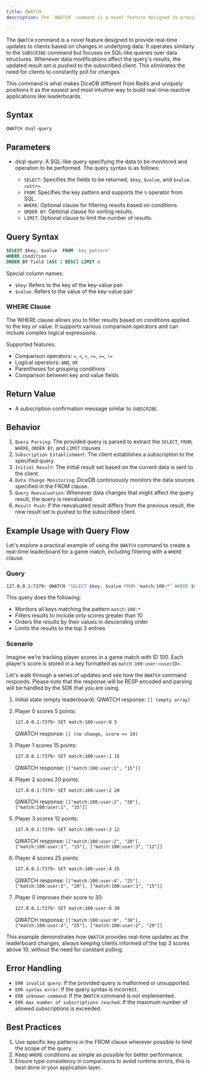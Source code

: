 ```yaml
---
title: QWATCH
description: The `QWATCH` command is a novel feature designed to provide real-time updates to clients based on changes in underlying data.

---
```


The `QWATCH` command is a novel feature designed to provide real-time updates to clients based on changes in underlying data. It operates similarly to the `SUBSCRIBE` command but focuses on SQL-like queries over data structures. Whenever data modifications affect the query's results, the updated result set is pushed to the subscribed client. This eliminates the need for clients to constantly poll for changes.

This command is what makes DiceDB different from Redis and uniquely positions it as the easiest and most intuitive way to build real-time reactive applications like leaderboards.

## Syntax

```
QWATCH dsql-query
```

## Parameters

* dsql-query: A SQL-like query specifying the data to be monitored and operation to be performed. The query syntax is as follows:

   * `SELECT`: Specifies the fields to be returned, `$key`, `$value`, and `$value.<attr>`.
   * `FROM`: Specifies the key pattern and supports the `%` operator from SQL.
   * `WHERE`: Optional clause for filtering results based on conditions.
   * `ORDER BY`: Optional clause for sorting results.
   * `LIMIT`: Optional clause to limit the number of results.

## Query Syntax

```sql
SELECT $key, $value  FROM 'key_pattern'
WHERE condition
ORDER BY field [ASC | DESC] LIMIT n
```

Special column names:
- `$key`: Refers to the key of the key-value pair
- `$value`: Refers to the value of the key-value pair

### WHERE Clause

The WHERE clause allows you to filter results based on conditions applied to the key or value. It supports various comparison operators and can include complex logical expressions.

Supported features:
- Comparison operators: `=`, `<`, `>`, `<=`, `>=`, `!=`
- Logical operators: `AND`, `OR`
- Parentheses for grouping conditions
- Comparison between key and value fields

## Return Value

* A subscription confirmation message similar to `SUBSCRIBE`.

## Behavior

1. `Query Parsing`: The provided query is parsed to extract the `SELECT`, `FROM`, `WHERE`, `ORDER BY`, and `LIMIT` clauses.
2. `Subscription Establishment`: The client establishes a subscription to the specified query.
3. `Initial Result`: The initial result set based on the current data is sent to the client.
4. `Data Change Monitoring`: DiceDB continuously monitors the data sources specified in the FROM clause.
5. `Query Reevaluation`: Whenever data changes that might affect the query result, the query is reevaluated.
6. `Result Push`: If the reevaluated result differs from the previous result, the new result set is pushed to the subscribed client.

## Example Usage with Query Flow

Let's explore a practical example of using the `QWATCH` command to create a real-time leaderboard for a game match, including filtering with a `WHERE` clause.

### Query

```bash
127.0.0.1:7379> QWATCH "SELECT $key, $value FROM `match:100:*` WHERE $value > 10 ORDER BY $value DESC LIMIT 3"
```

This query does the following:
- Monitors all keys matching the pattern `match:100:*`
- Filters results to include only scores greater than 10
- Orders the results by their values in descending order
- Limits the results to the top 3 entries

### Scenario

Imagine we're tracking player scores in a game match with ID 100. Each player's score is stored in a key formatted as `match:100:user:<userID>`.

Let's walk through a series of updates and see how the `QWATCH` command responds. Please note
that the response will be RESP encoded and parsing will be handled by the SDK that you are using.

1. Initial state (empty leaderboard):
   QWATCH response: `[] (empty array)`

2. Player 0 scores 5 points:
   ```bash
   127.0.0.1:7379> SET match:100:user:0 5
   ```
   QWATCH response: `[] (no change, score <= 10)`

3. Player 1 scores 15 points:
   ```bash
   127.0.0.1:7379> SET match:100:user:1 15
   ```
   QWATCH response: `[["match:100:user:1", "15"]]`

4. Player 2 scores 20 points:
   ```bash
   127.0.0.1:7379> SET match:100:user:2 20
   ```
   QWATCH response: `[["match:100:user:2", "20"], ["match:100:user:1", "15"]]`

5. Player 3 scores 12 points:
   ```bash
   127.0.0.1:7379> SET match:100:user:3 12
   ```
   QWATCH response: `[["match:100:user:2", "20"], ["match:100:user:1", "15"], ["match:100:user:3", "12"]]`

6. Player 4 scores 25 points:
   ```bash
   127.0.0.1:7379> SET match:100:user:4 25
   ```
   QWATCH response: `[["match:100:user:4", "25"], ["match:100:user:2", "20"], ["match:100:user:1", "15"]]`

7. Player 0 improves their score to 30:
   ```bash
   127.0.0.1:7379> SET match:100:user:0 30
   ```
   QWATCH response: `[["match:100:user:0", "30"], ["match:100:user:4", "25"], ["match:100:user:2", "20"]]`

This example demonstrates how `QWATCH` provides real-time updates as the leaderboard changes, always keeping clients informed of the top 3 scores above 10, without the need for constant polling.

## Error Handling

-   `ERR invalid query`: If the provided query is malformed or unsupported.
-   `ERR syntax error`: If the query syntax is incorrect.
-   `ERR unknown command`: If the  `QWATCH`  command is not implemented.
-   `ERR max number of subscriptions reached`: If the maximum number of allowed subscriptions is exceeded.

## Best Practices

1. Use specific key patterns in the FROM clause wherever possible to limit the scope of the query.
2. Keep `WHERE` conditions as simple as possible for better performance.
3. Ensure type consistency in comparisons to avoid runtime errors, this is best done in your application layer.
